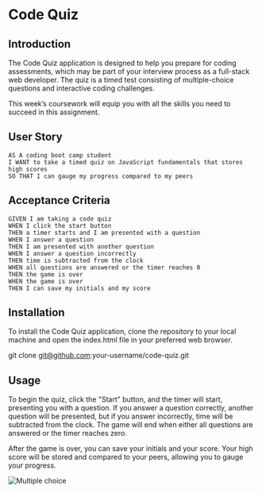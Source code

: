 # Code Quiz

## Introduction 

The Code Quiz application is designed to help you prepare for coding assessments, which may be part of your interview process as a full-stack web developer. The quiz is a timed test consisting of multiple-choice questions and interactive coding challenges.

This week’s coursework will equip you with all the skills you need to succeed in this assignment.

## User Story

```
AS A coding boot camp student
I WANT to take a timed quiz on JavaScript fundamentals that stores high scores
SO THAT I can gauge my progress compared to my peers
```

## Acceptance Criteria

```
GIVEN I am taking a code quiz
WHEN I click the start button
THEN a timer starts and I am presented with a question
WHEN I answer a question
THEN I am presented with another question
WHEN I answer a question incorrectly
THEN time is subtracted from the clock
WHEN all questions are answered or the timer reaches 0
THEN the game is over
WHEN the game is over
THEN I can save my initials and my score
```

## Installation
To install the Code Quiz application, clone the repository to your local machine and open the index.html file in your preferred web browser.

git clone git@github.com:your-username/code-quiz.git

## Usage
To begin the quiz, click the "Start" button, and the timer will start, presenting you with a question. If you answer a question correctly, another question will be presented, but if you answer incorrectly, time will be subtracted from the clock. The game will end when either all questions are answered or the timer reaches zero.

After the game is over, you can save your initials and your score. Your high score will be stored and compared to your peers, allowing you to gauge your progress.



![Multiple choice](https://user-images.githubusercontent.com/124220654/225272399-323e3565-9d99-4917-ae62-fa1f4b75af1d.jpg)


